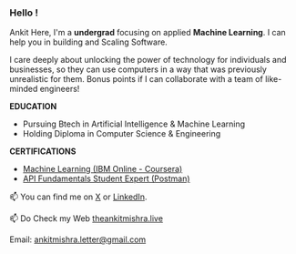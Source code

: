 ### Hello !

Ankit Here, I'm a **undergrad** focusing on applied **Machine Learning**. I can help you in building and Scaling Software.

I care deeply about unlocking the power of technology for individuals and businesses, so they can use computers in a way that was previously unrealistic for them. Bonus points if I can collaborate with a team of like-minded engineers!


**EDUCATION**

* Pursuing Btech in Artificial Intelligence & Machine Learning 
* Holding Diploma in Computer Science & Engineering
  
**CERTIFICATIONS**

* [Machine Learning (IBM Online - Coursera)]()
* [API Fundamentals Student Expert (Postman)]()



📫  You can find me on [X](https://twitter.com/ankitmishralive/) or [LinkedIn](https://www.linkedin.com/in/ankitmishralive/).

📫 Do Check my Web [theankitmishra.live](https://www.ankitmishra.live/)

Email: [ankitmishra.letter@gmail.com](mailto:ankitmishra.letter@gmail.com)


